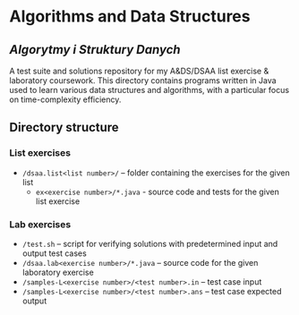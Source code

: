 # Algorithms and Data Structures

## *Algorytmy i Struktury Danych*

A test suite and solutions repository for my A&DS/DSAA list exercise & laboratory coursework. This directory contains programs written in Java used to learn various data structures and algorithms, with a particular focus on time-complexity efficiency.

## Directory structure

### List exercises

- `/dsaa.list<list number>/` – folder containing the exercises for the given list
  - `ex<exercise number>/*.java` - source code and tests for the given list exercise

### Lab exercises

- `/test.sh` – script for verifying solutions with predetermined input and output test cases
- `/dsaa.lab<exercise number>/*.java` – source code for the given laboratory exercise
- `/samples-L<exercise number>/<test number>.in` – test case input
- `/samples-L<exercise number>/<test number>.ans` – test case expected output
